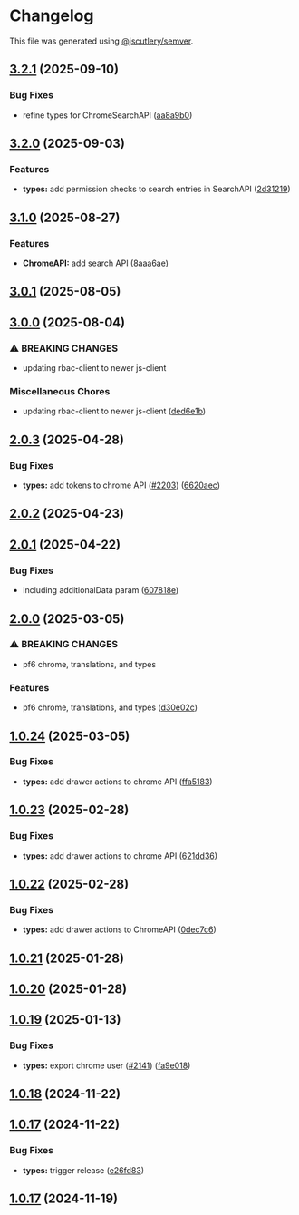 # Changelog

This file was generated using [@jscutlery/semver](https://github.com/jscutlery/semver).

## [3.2.1](https://github.com/RedHatInsights/frontend-components/compare/@redhat-cloud-services/types-3.2.0...@redhat-cloud-services/types-3.2.1) (2025-09-10)


### Bug Fixes

* refine types for ChromeSearchAPI ([aa8a9b0](https://github.com/RedHatInsights/frontend-components/commit/aa8a9b0c9fb7017042e5ee4e2a626e5e7292422d))

## [3.2.0](https://github.com/RedHatInsights/frontend-components/compare/@redhat-cloud-services/types-3.1.0...@redhat-cloud-services/types-3.2.0) (2025-09-03)


### Features

* **types:** add permission checks to search entries in SearchAPI ([2d31219](https://github.com/RedHatInsights/frontend-components/commit/2d31219e5372addc9e5a64ebf07545bf84e9885f))

## [3.1.0](https://github.com/RedHatInsights/frontend-components/compare/@redhat-cloud-services/types-3.0.1...@redhat-cloud-services/types-3.1.0) (2025-08-27)


### Features

* **ChromeAPI:** add search API ([8aaa6ae](https://github.com/RedHatInsights/frontend-components/commit/8aaa6ae1fba726fc3c46b169c8c1f13351a4851e))

## [3.0.1](https://github.com/RedHatInsights/frontend-components/compare/@redhat-cloud-services/types-3.0.0...@redhat-cloud-services/types-3.0.1) (2025-08-05)

## [3.0.0](https://github.com/RedHatInsights/frontend-components/compare/@redhat-cloud-services/types-2.0.3...@redhat-cloud-services/types-3.0.0) (2025-08-04)


### ⚠ BREAKING CHANGES

* updating rbac-client to newer js-client

### Miscellaneous Chores

* updating rbac-client to newer js-client ([ded6e1b](https://github.com/RedHatInsights/frontend-components/commit/ded6e1b37aaabb8ad561bdb7eba3a4a4b16a1975))

## [2.0.3](https://github.com/RedHatInsights/frontend-components/compare/@redhat-cloud-services/types-2.0.2...@redhat-cloud-services/types-2.0.3) (2025-04-28)


### Bug Fixes

* **types:** add tokens to chrome API ([#2203](https://github.com/RedHatInsights/frontend-components/issues/2203)) ([6620aec](https://github.com/RedHatInsights/frontend-components/commit/6620aecdfa61b8b3e642ab4a516be2f44ae56ebf))

## [2.0.2](https://github.com/RedHatInsights/frontend-components/compare/@redhat-cloud-services/types-2.0.1...@redhat-cloud-services/types-2.0.2) (2025-04-23)

## [2.0.1](https://github.com/RedHatInsights/frontend-components/compare/@redhat-cloud-services/types-2.0.0...@redhat-cloud-services/types-2.0.1) (2025-04-22)


### Bug Fixes

* including additionalData param ([607818e](https://github.com/RedHatInsights/frontend-components/commit/607818eccff857f52ad79b593fd625b7b4f6bc97))

## [2.0.0](https://github.com/RedHatInsights/frontend-components/compare/@redhat-cloud-services/types-1.0.24...@redhat-cloud-services/types-2.0.0) (2025-03-05)


### ⚠ BREAKING CHANGES

* pf6 chrome, translations, and types

### Features

* pf6 chrome, translations, and types ([d30e02c](https://github.com/RedHatInsights/frontend-components/commit/d30e02cc4059b89ed3d0b2726773d8ef0fdff395))

## [1.0.24](https://github.com/RedHatInsights/frontend-components/compare/@redhat-cloud-services/types-1.0.23...@redhat-cloud-services/types-1.0.24) (2025-03-05)


### Bug Fixes

* **types:** add drawer actions to chrome API ([ffa5183](https://github.com/RedHatInsights/frontend-components/commit/ffa5183c09a88f303b70c343cc90ccab9c1874f2))

## [1.0.23](https://github.com/RedHatInsights/frontend-components/compare/@redhat-cloud-services/types-1.0.22...@redhat-cloud-services/types-1.0.23) (2025-02-28)


### Bug Fixes

* **types:** add drawer actions to chrome API ([621dd36](https://github.com/RedHatInsights/frontend-components/commit/621dd3617dd47de9d2e09d8345ffd3d636420c99))

## [1.0.22](https://github.com/RedHatInsights/frontend-components/compare/@redhat-cloud-services/types-1.0.21...@redhat-cloud-services/types-1.0.22) (2025-02-28)


### Bug Fixes

* **types:** add drawer actions to ChromeAPI ([0dec7c6](https://github.com/RedHatInsights/frontend-components/commit/0dec7c6ccfb28d4c502505ae24b5e24b18e37dc4))

## [1.0.21](https://github.com/RedHatInsights/frontend-components/compare/@redhat-cloud-services/types-1.0.20...@redhat-cloud-services/types-1.0.21) (2025-01-28)

## [1.0.20](https://github.com/RedHatInsights/frontend-components/compare/@redhat-cloud-services/types-1.0.19...@redhat-cloud-services/types-1.0.20) (2025-01-28)

## [1.0.19](https://github.com/RedHatInsights/frontend-components/compare/@redhat-cloud-services/types-1.0.18...@redhat-cloud-services/types-1.0.19) (2025-01-13)


### Bug Fixes

* **types:** export chrome user ([#2141](https://github.com/RedHatInsights/frontend-components/issues/2141)) ([fa9e018](https://github.com/RedHatInsights/frontend-components/commit/fa9e01870b828a8f96bb622050ef411a5fd13e7c))

## [1.0.18](https://github.com/RedHatInsights/frontend-components/compare/@redhat-cloud-services/types-1.0.17...@redhat-cloud-services/types-1.0.18) (2024-11-22)

## [1.0.17](https://github.com/RedHatInsights/frontend-components/compare/@redhat-cloud-services/types-1.0.16...@redhat-cloud-services/types-1.0.17) (2024-11-22)


### Bug Fixes

* **types:** trigger release ([e26fd83](https://github.com/RedHatInsights/frontend-components/commit/e26fd8367f312b8515b0728f32f6972959385292))

## [1.0.17](https://github.com/RedHatInsights/frontend-components/compare/@redhat-cloud-services/types-1.0.16...@redhat-cloud-services/types-1.0.17) (2024-11-19)
